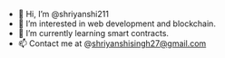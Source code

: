 - 👋 Hi, I’m @shriyanshi211
- 👀 I’m interested in web development and blockchain.
- 🌱 I’m currently learning smart contracts.
- 📫 Contact me at @shriyanshisingh27@gmail.com

<!---
shriyanshi211/shriyanshi211 is a ✨ special ✨ repository because its `README.md` (this file) appears on your GitHub profile.
You can click the Preview link to take a look at your changes.
--->
